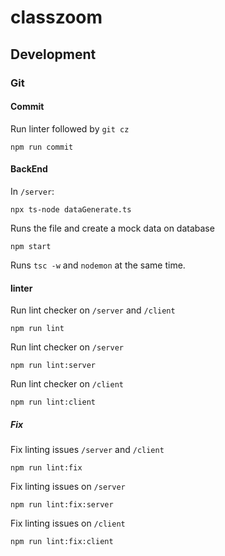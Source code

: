 # classzoom

## Development

### Git
#### Commit
Run linter followed by `git cz`
```
npm run commit
```
#### BackEnd
In `/server`:
```
npx ts-node dataGenerate.ts
```
Runs the file and create a mock data on database
```
npm start
```
Runs `tsc -w` and `nodemon` at the same time.

#### linter
Run lint checker on `/server` and `/client`
```
npm run lint
```

Run lint checker on `/server`
```
npm run lint:server
```

Run lint checker on `/client`
```
npm run lint:client
```

##### Fix
Fix linting issues `/server` and `/client`
```
npm run lint:fix
```

Fix linting issues on `/server`
```
npm run lint:fix:server
```

Fix linting issues on `/client`
```
npm run lint:fix:client
```
